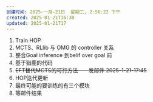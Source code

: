 ```yaml
---
创建时间: 2025-一月-21日  星期二, 2:56:22 下午
created: 2025-01-21T16:30
updated: 2025-01-21T17
---
```

1. Train HOP
2. MCTS、RLlib 与 OMG 的  controller 关系
3. 整合Goal inference 到belif over goal 前
4. 基于猎鹿的代码
5. ~~EFT替代MCTS的可行方法——发邮件 2025-1-21-17:45~~
6. HOP迭代更新
7. 最终可能的要训练的有三个模块
8. 等邮件结果